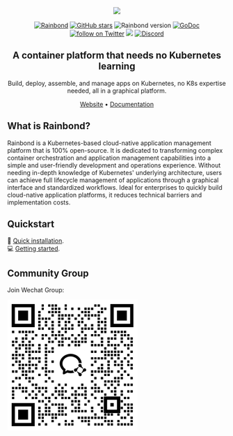 <div align="center">
  <img src="https://static.goodrain.com/logo/logo-long.png" width="60%">
  
  [![Rainbond](https://jaywcjlove.github.io/sb/lang/chinese.svg)](README-zh.md)
  [![GitHub stars](https://img.shields.io/github/stars/goodrain/rainbond.svg?style=flat-square)](https://github.com/goodrain/rainbond/stargazers)
  ![Rainbond version](https://img.shields.io/badge/version-v6.X-brightgreen.svg)
  [![GoDoc](https://godoc.org/github.com/goodrain/rainbond?status.svg)](https://godoc.org/github.com/goodrain/rainbond)
  <a href="https://twitter.com/intent/follow?screen_name=Rainbond_"><img src="https://img.shields.io/twitter/follow/Rainbond?style=social" alt="follow on Twitter"></a>
  <a href="https://join.slack.com/t/rainbond-slack/shared_invite/zt-1ft4g75pg-KJ0h_IAtvG9DMgeE_BNjZQ"><img src="https://img.shields.io/badge/Slack-blueviolet?logo=slack&amp;logoColor=white"></a>
  <a href="https://discord.com/invite/czusNpcymS">
    <img src="https://img.shields.io/badge/Discord-Join-5865F2?style=flat-square&logo=discord" alt="Discord">
  </a>
</div>

<div align="center">
  <h2>A container platform that needs no Kubernetes learning</h2>
  Build, deploy, assemble, and manage apps on Kubernetes, no K8s expertise needed, all in a graphical platform.
  
  [Website](https://www.rainbond.io?channel=github) • [Documentation](https://www.rainbond.io/docs/?channel=github)
</div>

<div align="center">

  
</div>

## What is Rainbond?

Rainbond is a Kubernetes-based cloud-native application management platform that is 100% open-source. It is dedicated to transforming complex container orchestration and application management capabilities into a simple and user-friendly development and operations experience. Without needing in-depth knowledge of Kubernetes' underlying architecture, users can achieve full lifecycle management of applications through a graphical interface and standardized workflows. Ideal for enterprises to quickly build cloud-native application platforms, it reduces technical barriers and implementation costs.


## Quickstart

🚀 [Quick installation](https://www.rainbond.com/docs/quick-start/quick-install/).  
💻 [Getting started](https://www.rainbond.com/docs/quick-start/getting-started/).

## Community Group

Join Wechat Group:

<img width="300px" src="wechatgroup.png"/>
